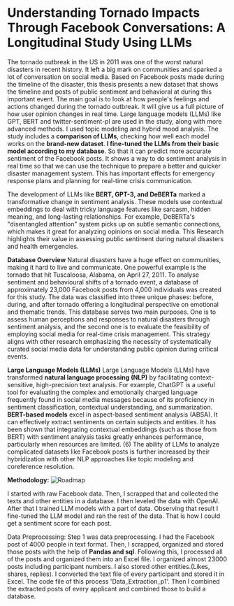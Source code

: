 # Understanding Tornado Impacts Through Facebook Conversations: A Longitudinal Study Using LLMs 
The tornado outbreak in the US in 2011 was one of the worst natural disasters in recent history. It left a big mark on communities and sparked a lot of conversation on social media. Based on Facebook posts made during the timeline of the disaster, this thesis presents a new dataset that shows the timeline and posts of public sentiment and behavioral at during this important event. The main goal is to look at how people's feelings and actions changed during the tornado outbreak. It will give us a full picture of how user opinion changes in real time. 
Large language models (LLMs) like GPT, BERT and twitter-sentiment-pl are used in the study, along with more advanced methods. I used topic modeling and hybrid mood analysis.
The study includes a **comparison of LLMs**, checking how well each model works on the **brand-new dataset**. **I fine-tuned the LLMs from their basic model according to my database**. So that it can predict more accurate sentiment of the Facebook posts. It shows a way to do sentiment analysis in real time so that we can use the technique to prepare a better and quicker disaster management system. This has important effects for emergency response plans and planning for real-time crisis communication.

The development of LLMs like **BERT, GPT-3, and DeBERTa** marked a transformative change in sentiment analysis. These models use contextual embeddings to deal with tricky language features like sarcasm, hidden meaning, and long-lasting relationships. For example, DeBERTa's "disentangled attention" system picks up on subtle semantic connections, which makes it great for analyzing opinions on social media. This Research highlights their value in assessing public sentiment during natural disasters and health emergencies.

**Database Overview**
Natural disasters have a huge effect on communities, making it hard to live and communicate. One powerful example is the tornado that hit Tuscaloosa, Alabama, on April 27, 2011. To analyse sentiment and behavioural shifts of a tornado event, a database of approximately 23,000 Facebook posts from 4,000 individuals was created for this study. The data was classified into three unique phases: before, during, and after tornado offering a longitudinal perspective on emotional and thematic trends.
This database serves two main purposes. One is to assess human perceptions and responses to natural disasters through sentiment analysis, and the second one is to evaluate the feasibility of employing social media for real-time crisis management. This strategy aligns with other research emphasizing the necessity of systematically curated social media data for understanding public opinion during critical events.

**Large Language Models (LLMs)**
Large Language Models (LLMs) have transformed **natural language processing (NLP)** by facilitating context-sensitive, high-precision text analysis. For example, ChatGPT is a useful tool for evaluating the complex and emotionally charged language frequently found in social media messages because of its proficiency in sentiment classification, contextual understanding, and summarization.
**BERT-based models** excel in aspect-based sentiment analysis (ABSA). It can effectively extract sentiments on certain subjects and entities. It has been shown that integrating contextual embeddings (such as those from BERT) with sentiment analysis tasks greatly enhances performance, particularly when resources are limited. (6)
The ability of LLMs to analyze complicated datasets like Facebook posts is further increased by their hybridization with other NLP approaches like topic modeling and coreference resolution.

**Methodology:**
![Roadmap](https://github.com/user-attachments/assets/56bfde72-3c64-4e52-99cb-493942318a14)

 I started with raw Facebook data. Then, I scrapped that and collected the texts and other entities in a database. I then leveled the data with OpenAI. After that I trained LLM models with a part of data. Observing that result I fine-tuned the LLM model and ran the rest of the data. That is how I could get a sentiment score for each post.

Data Preprocessing: 
Step 1 was data preprocessing. I had the Facebook post of 4000 people in text format. Then, I scrapped, organized and stored those posts with the help of **Pandas and sql**.   Following this, I processed all of the posts and organized them into an Excel file. I organized almost 23000 posts including participant numbers. I also stored other entities.(Likes, shares, replies). I converted the text file of every participant and stored it in Excel. The code file of this process 'Data_Extraction_p1'. Then I combined the extracted posts of every applicant and combined those to build a database. 

